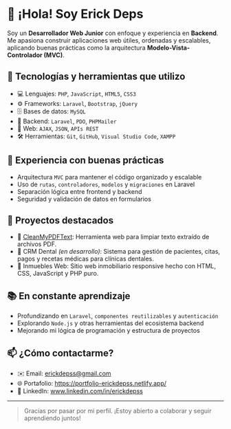 # 👋 ¡Hola! Soy Erick Deps

Soy un **Desarrollador Web Junior** con enfoque y experiencia en **Backend**. Me apasiona construir aplicaciones web útiles, ordenadas y escalables, aplicando buenas prácticas como la arquitectura **Modelo-Vista-Controlador (MVC)**.

## 🧰 Tecnologías y herramientas que utilizo

- 💻 Lenguajes: `PHP`, `JavaScript`, `HTML5`, `CSS3`
- ⚙️ Frameworks: `Laravel`, `Bootstrap`, `jQuery`
- 🗄️ Bases de datos: `MySQL`
- 🔌 Backend: `Laravel`, `PDO`, `PHPMailer`
- 📡 Web: `AJAX`, `JSON`, `APIs REST`
- 🛠️ Herramientas: `Git`, `GitHub`, `Visual Studio Code`, `XAMPP`

## 🧪 Experiencia con buenas prácticas
- Arquitectura `MVC` para mantener el código organizado y escalable
- Uso de `rutas`, `controladores`, `modelos` y `migraciones` en Laravel
- Separación lógica entre frontend y backend
- Seguridad y validación de datos en formularios

## 🚀 Proyectos destacados

- 🔧 [CleanMyPDFText](https://cleanmypdftext.com): Herramienta web para limpiar texto extraído de archivos PDF.
- 🦷 CRM Dental *(en desarrollo)*: Sistema para gestión de pacientes, citas, pagos y recetas médicas para clínicas dentales.
- 🏡 Inmuebles Web: Sitio web inmobiliario responsive hecho con HTML, CSS, JavaScript y PHP puro.

## 📚 En constante aprendizaje
- Profundizando en `Laravel`, `componentes reutilizables` y `autenticación`
- Explorando `Node.js` y otras herramientas del ecosistema backend
- Mejorando mi lógica de programación y estructura de proyectos

## 📫 ¿Cómo contactarme?

- ✉️ Email: erickdepss@gmail.com  
- 🌐 Portafolio: https://portfolio-erickdepss.netlify.app/ 
- 💼 LinkedIn: www.linkedin.com/in/erickdepss

---

> Gracias por pasar por mi perfil. ¡Estoy abierto a colaborar y seguir aprendiendo juntos!
